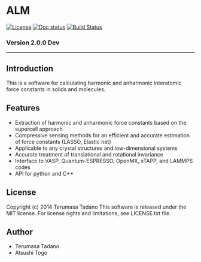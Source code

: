 # ALM

[![License][license-image]][license-url]
[![Doc status][docs-image]][docs-url]
[![Build Status][travis-image]][travis-url]

### Version 2.0.0 Dev

- - -

## Introduction 

This is a software for calculating harmonic and anharmonic interatomic force constants in solids and molecules.

## Features

* Extraction of harmonic and anharmonic force constants based on the supercell approach
* Compressive sensing methods for an efficient and accurate estimation of force constants (LASSO, Elastic net)
* Applicable to any crystal structures and low-dimensional systems
* Accurate treatment of translational and rotational invariance
* Interface to VASP, Quantum-ESPRESSO, OpenMX, xTAPP, and LAMMPS codes
* API for python and C++

## License
Copyright (c) 2014 Terumasa Tadano
This software is released under the MIT license. 
For license rights and limitations, see LICENSE.txt file.

## Author
* Terumasa Tadano
* Atsushi Togo


[license-image]: https://img.shields.io/github/license/ttadano/ALM.svg
[license-url]: https://github.com/ttadano/ALM/blob/develop/LICENSE.txt

[docs-image]: https://readthedocs.org/projects/alm/badge/?version=develop
[docs-url]: https://alm.readthedocs.io/en/develop/?badge=develop

[travis-image]: https://travis-ci.org/ttadano/ALM.svg?branch=develop
[travis-url]: https://travis-ci.org/ttadano/ALM
